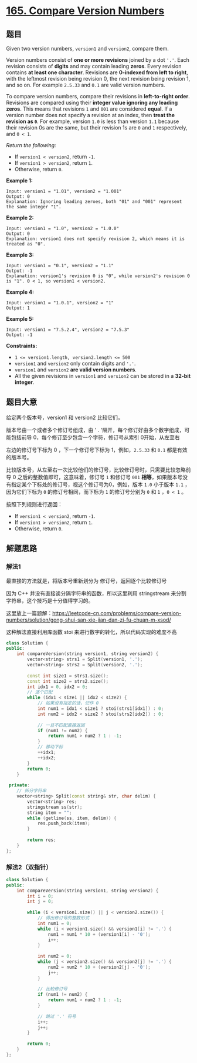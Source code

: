 # [165. Compare Version Numbers](https://leetcode.com/problems/compare-version-numbers/)

## 题目

Given two version numbers, `version1` and `version2`, compare them.



Version numbers consist of **one or more revisions** joined by a dot `'.'`. Each revision consists of **digits** and may contain leading **zeros**. Every revision contains **at least one character**. Revisions are **0-indexed from left to right**, with the leftmost revision being revision 0, the next revision being revision 1, and so on. For example `2.5.33` and `0.1` are valid version numbers.

To compare version numbers, compare their revisions in **left-to-right order**. Revisions are compared using their **integer value ignoring any leading zeros**. This means that revisions `1` and `001` are considered **equal**. If a version number does not specify a revision at an index, then **treat the revision as `0`**. For example, version `1.0` is less than version `1.1` because their revision 0s are the same, but their revision 1s are `0` and `1` respectively, and `0 < 1`.

*Return the following:*

- If `version1 < version2`, return `-1`.
- If `version1 > version2`, return `1`.
- Otherwise, return `0`.

 

**Example 1:**

```
Input: version1 = "1.01", version2 = "1.001"
Output: 0
Explanation: Ignoring leading zeroes, both "01" and "001" represent the same integer "1".
```

**Example 2:**

```
Input: version1 = "1.0", version2 = "1.0.0"
Output: 0
Explanation: version1 does not specify revision 2, which means it is treated as "0".
```

**Example 3:**

```
Input: version1 = "0.1", version2 = "1.1"
Output: -1
Explanation: version1's revision 0 is "0", while version2's revision 0 is "1". 0 < 1, so version1 < version2.
```

**Example 4:**

```
Input: version1 = "1.0.1", version2 = "1"
Output: 1
```

**Example 5:**

```
Input: version1 = "7.5.2.4", version2 = "7.5.3"
Output: -1
```

 

**Constraints:**

- `1 <= version1.length, version2.length <= 500`
- `version1` and `version2` only contain digits and `'.'`.
- `version1` and `version2` **are valid version numbers**.
- All the given revisions in `version1` and `version2` can be stored in a **32-bit integer**.

## 题目大意

给定两个版本号，version1 和 version2 比较它们，

版本号由一个或者多个修订号组成，由 ' . '隔开，每个修订好由多个数字组成，可能包括前导 0，每个修订至少包含一个字符，修订号从索引 0开始，从左至右 

左边的修订号下标为 0 ，下一个修订号下标为 1，例如，`2.5.33` 和 `0.1` 都是有效的版本号。

比较版本号，从左至右一次比较他们的修订号，比较修订号时，只需要比较忽略前导 0 之后的整数值即可，这意味着，修订号 `1` 和修订号 `001` **相等**，如果版本号没有指定某个下标处的修订号，视这个修订号为0，例如，版本 `1.0` 小于版本 `1.1` ，因为它们下标为 `0` 的修订号相同，而下标为 `1` 的修订号分别为 `0` 和 `1` ，`0 < 1` 。

按照下列规则进行返回：

- If `version1 < version2`, return `-1`.
- If `version1 > version2`, return `1`.
- Otherwise, return `0`.

## 解题思路

### 解法1

最直接的方法就是，将版本号重新划分为 修订号，返回逐个比较修订号

因为 C++ 并没有直接诶分隔字符串的函数，所以这里利用 stringstream 来分割字符串，这个技巧是十分值得学习的。

这里放上一篇题解：https://leetcode-cn.com/problems/compare-version-numbers/solution/gong-shui-san-xie-jian-dan-zi-fu-chuan-m-xsod/

这种解法直接利用库函数 stoi 来进行数字的转化，所以代码实现的难度不高

`````c++
class Solution {
public:
    int compareVersion(string version1, string version2) {
        vector<string> strs1 = Split(version1, '.');
        vector<string> strs2 = Split(version2, '.');
        
        const int size1 = strs1.size();
        const int size2 = strs2.size();
        int idx1 = 0, idx2 = 0;
        // 逐个匹配
        while (idx1 < size1 || idx2 < size2) {
            // 如果没有指定的话，记作 0
            int num1 = idx1 < size1 ? stoi(strs1[idx1]) : 0;
            int num2 = idx2 < size2 ? stoi(strs2[idx2]) : 0;
            
            // 一旦不匹配直接返回
            if (num1 != num2) {
                return num1 > num2 ? 1 : -1;
            }
            // 移动下标
            ++idx1;
            ++idx2;
        }
        return 0;
    }
    
 private:
    // 拆分字符串
    vector<string> Split(const string& str, char delim) {
        vector<string> res;
        stringstream ss(str);
        string item = "";
        while (getline(ss, item, delim)) {
            res.push_back(item);   
        }
        
        return res;
    }
};
`````

### 解法2（双指针）

``````c++
class Solution {
public:
    int compareVersion(string version1, string version2) {
        int i = 0;
        int j = 0;
        
        while (i < version1.size() || j < version2.size()) {
            // 得出修订号的整数形式
            int num1 = 0;
            while (i < version1.size() && version1[i] != '.') {
                num1 = num1 * 10 + (version1[i] - '0');
                i++;
            }
            
            int num2 = 0;
            while (j < version2.size() && version2[j] != '.') {
                num2 = num2 * 10 + (version2[j] - '0');
                j++;
            }
            
            // 比较修订号
            if (num1 != num2) {
                return num1 > num2 ? 1 : -1;
            }
            
            // 跳过 '.' 符号
            i++;
            j++;
        }
        
        return 0;
    }
};
``````

